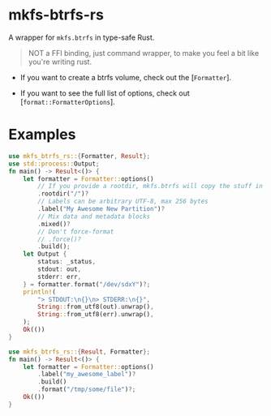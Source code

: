 # mkfs-btrfs-rs

A wrapper for `mkfs.btrfs` in type-safe Rust.

> NOT a FFI binding, just command wrapper, to make you feel a bit like you're writing rust.

* If you want to create a btrfs volume, check out the [`Formatter`].

* If you want to see the full list of options, check out [`format::FormatterOptions`].

# Examples
```rust no_run
use mkfs_btrfs_rs::{Formatter, Result};
use std::process::Output;
fn main() -> Result<()> {
    let formatter = Formatter::options()
        // If you provide a rootdir, mkfs.btrfs will copy the stuff in that dir into the new volume
        .rootdir("/")?
        // Labels can be arbitrary UTF-8, max 256 bytes
        .label("My Awesome New Partition")?
        // Mix data and metadata blocks
        .mixed()?
        // Don't force-format
        // .force()?
        .build();
    let Output {
        status: _status,
        stdout: out,
        stderr: err,
    } = formatter.format("/dev/sdxY")?;
    println!(
        "> STDOUT:\n{}\n> STDERR:\n{}",
        String::from_utf8(out).unwrap(),
        String::from_utf8(err).unwrap(),
    );
    Ok(())
}
```
```rust no_run
use mkfs_btrfs_rs::{Result, Formatter};
fn main() -> Result<()> {
    let formatter = Formatter::options()
        .label("my_awesome_label")?
        .build()
        .format("/tmp/some/file")?;
    Ok(())
}
```